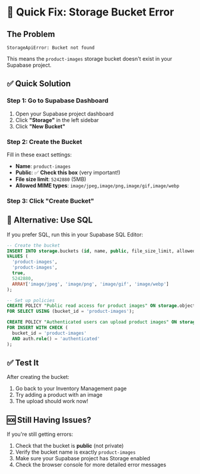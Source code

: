 # 🚨 Quick Fix: Storage Bucket Error

## The Problem
```
StorageApiError: Bucket not found
```

This means the `product-images` storage bucket doesn't exist in your Supabase project.

## ✅ Quick Solution

### Step 1: Go to Supabase Dashboard
1. Open your Supabase project dashboard
2. Click **"Storage"** in the left sidebar
3. Click **"New Bucket"**

### Step 2: Create the Bucket
Fill in these exact settings:
- **Name**: `product-images`
- **Public**: ✅ **Check this box** (very important!)
- **File size limit**: `5242880` (5MB)
- **Allowed MIME types**: `image/jpeg,image/png,image/gif,image/webp`

### Step 3: Click "Create Bucket"

## 🔧 Alternative: Use SQL

If you prefer SQL, run this in your Supabase SQL Editor:

```sql
-- Create the bucket
INSERT INTO storage.buckets (id, name, public, file_size_limit, allowed_mime_types)
VALUES (
  'product-images',
  'product-images',
  true,
  5242880,
  ARRAY['image/jpeg', 'image/png', 'image/gif', 'image/webp']
);

-- Set up policies
CREATE POLICY "Public read access for product images" ON storage.objects
FOR SELECT USING (bucket_id = 'product-images');

CREATE POLICY "Authenticated users can upload product images" ON storage.objects
FOR INSERT WITH CHECK (
  bucket_id = 'product-images' 
  AND auth.role() = 'authenticated'
);
```

## ✅ Test It

After creating the bucket:
1. Go back to your Inventory Management page
2. Try adding a product with an image
3. The upload should work now!

## 🆘 Still Having Issues?

If you're still getting errors:
1. Check that the bucket is **public** (not private)
2. Verify the bucket name is exactly `product-images`
3. Make sure your Supabase project has Storage enabled
4. Check the browser console for more detailed error messages
